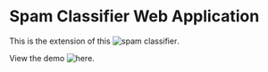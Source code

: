 # Spam Classifier Web Application

This is the extension of this ![spam classifier](https://github.com/simpeijie/Machine-Learning/tree/master/spam_classifier). 

View the demo ![here](http://spam-classifier.herokuapp.com/).
